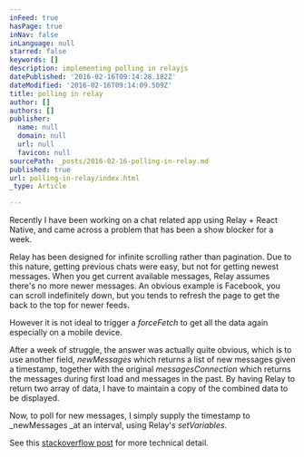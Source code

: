 ```yaml
---
inFeed: true
hasPage: true
inNav: false
inLanguage: null
starred: false
keywords: []
description: implementing polling in relayjs
datePublished: '2016-02-16T09:14:28.182Z'
dateModified: '2016-02-16T09:14:09.509Z'
title: polling in relay
author: []
authors: []
publisher:
  name: null
  domain: null
  url: null
  favicon: null
sourcePath: _posts/2016-02-16-polling-in-relay.md
published: true
url: polling-in-relay/index.html
_type: Article

---
```

Recently I have been working on a chat related app using Relay + React Native, and came across a problem that has been a show blocker for a week.

Relay has been designed for infinite scrolling rather than pagination. Due to this nature, getting previous chats were easy, but not for getting newest messages. When you get current available messages, Relay assumes there's no more newer messages. An obvious example is Facebook, you can scroll indefinitely down, but you tends to refresh the page to get the back to the top for newer feeds.

However it is not ideal to trigger a _forceFetch_ to get all the data again especially on a mobile device.

After a week of struggle, the answer was actually quite obvious, which is to use another field, _newMessages_ which returns a list of new messages given a timestamp, together with the original _messagesConnection_ which returns the messages during first load and messages in the past. By having Relay to return two array of data, I have to maintain a copy of the combined data to be displayed.

Now, to poll for new messages, I simply supply the timestamp to _newMessages _at an interval, using Relay's _setVariables._

See this [stackoverflow post][0] for more technical detail.

[0]: http://stackoverflow.com/questions/35129716/how-to-fetch-for-new-edge-using-polling-method